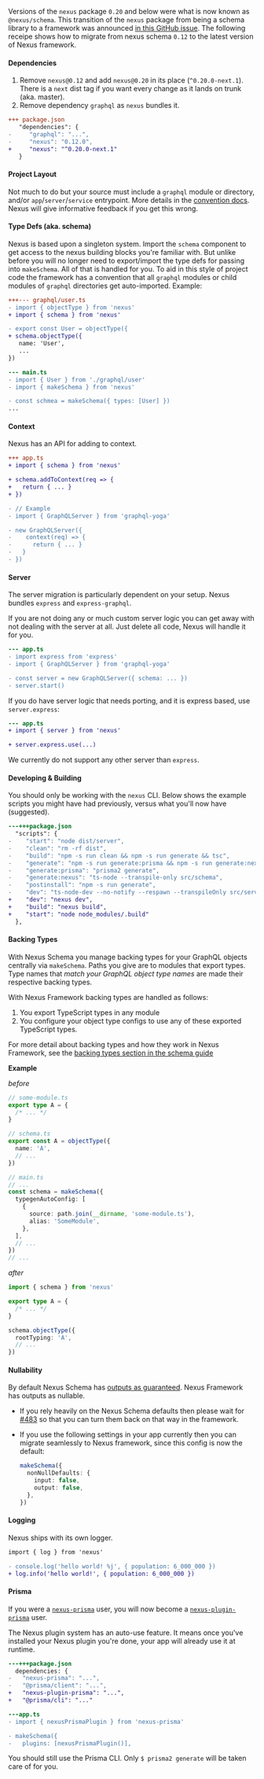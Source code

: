 Versions of the `nexus` package `0.20` and below were what is now known as `@nexus/schema`. This transition of the `nexus` package from being a schema library to a framework was announced [in this GitHub issue](https://github.com/prisma-labs/nexus/issues/373). The following receipe shows how to migrate from nexus schema `0.12` to the latest version of Nexus framework.

#### Dependencies

1. Remove `nexus@0.12` and add `nexus@0.20` in its place (`^0.20.0-next.1`). There is a `next` dist tag if you want every change as it lands on trunk (aka. master).
1. Remove dependency `graphql` as `nexus` bundles it.

```diff
+++ package.json
   "dependencies": {
-     "graphql": "...",
-     "nexus": "0.12.0",
+     "nexus": "^0.20.0-next.1"
   }
```

#### Project Layout

Not much to do but your source must include a `graphql` module or directory, and/or `app`/`server`/`service` entrypoint. More details in the [convention docs](/getting-started/project-structure). Nexus will give informative feedback if you get this wrong.

#### Type Defs (aka. schema)

Nexus is based upon a singleton system. Import the `schema` component to get access to the nexus building blocks you're familiar with. But unlike before you will no longer need to export/import the type defs for passing into `makeSchema`. All of that is handled for you. To aid in this style of project code the framework has a convention that all `graphql` modules or child modules of `graphql` directories get auto-imported. Example:

```diff
+++--- graphql/user.ts
- import { objectType } from 'nexus'
+ import { schema } from 'nexus'

- export const User = objectType({
+ schema.objectType({
   name: 'User',
   ...
})
```

```diff
--- main.ts
- import { User } from './graphql/user'
- import { makeSchema } from 'nexus'

- const schmea = makeSchema({ types: [User] })
...
```

#### Context

Nexus has an API for adding to context.

```diff
+++ app.ts
+ import { schema } from 'nexus'

+ schema.addToContext(req => {
+   return { ... }
+ })

- // Example
- import { GraphQLServer } from 'graphql-yoga'

- new GraphQLServer({
-    context(req) => {
-      return { ... }
-   }
- })
```

#### Server

The server migration is particularly dependent on your setup. Nexus bundles `express` and `express-graphql`.

If you are not doing any or much custom server logic you can get away with not dealing with the server at all. Just delete all code, Nexus will handle it for you.

```diff
--- app.ts
- import express from 'express'
- import { GraphQLServer } from 'graphql-yoga'

- const server = new GraphQLServer({ schema: ... })
- server.start()
```

If you do have server logic that needs porting, and it is express based, use `server.express`:

```diff
--- app.ts
+ import { server } from 'nexus'

+ server.express.use(...)
```

We currently do not support any other server than `express`.

#### Developing & Building

You should only be working with the `nexus` CLI. Below shows the example scripts you might have had previously, versus what you'll now have (suggested).

```diff
---+++package.json
  "scripts": {
-    "start": "node dist/server",
-    "clean": "rm -rf dist",
-    "build": "npm -s run clean && npm -s run generate && tsc",
-    "generate": "npm -s run generate:prisma && npm -s run generate:nexus",
-    "generate:prisma": "prisma2 generate",
-    "generate:nexus": "ts-node --transpile-only src/schema",
-    "postinstall": "npm -s run generate",
-    "dev": "ts-node-dev --no-notify --respawn --transpileOnly src/server",
+    "dev": "nexus dev",
+    "build": "nexus build",
+    "start": "node node_modules/.build"
  },
```

#### Backing Types

With Nexus Schema you manage backing types for your GraphQL objects centrally via `makeSchema`. Paths you give are to modules that export types. Type names that _match your GraphQL object type names_ are made their respective backing types.

With Nexus Framework backing types are handled as follows:

1. You export TypeScript types in any module
2. You configure your object type configs to use any of these exported TypeScript types.

For more detail about backing types and how they work in Nexus Framework, see the [backing types section in the schema guide](/guides/schema#backing-types-in-nexus)

**Example**

_before_

```ts
// some-module.ts
export type A = {
  /* ... */
}
```

```ts
// schema.ts
export const A = objectType({
  name: 'A',
  // ...
})
```

```ts
// main.ts
// ...
const schema = makeSchema({
  typegenAutoConfig: [
    {
      source: path.join(__dirname, 'some-module.ts'),
      alias: 'SomeModule',
    },
  ],
  // ...
})
// ...
```

_after_

```ts
import { schema } from 'nexus'

export type A = {
  /* ... */
}

schema.objectType({
  rootTyping: 'A',
  // ...
})
```

#### Nullability

By default Nexus Schema has [outputs as guaranteed](https://nexus.js.org/docs/getting-started#nullability-default-values). Nexus Framework has outputs as nullable.

- If you rely heavily on the Nexus Schema defaults then please wait for [#483](https://github.com/graphql-nexus/nexus/issues/483) so that you can turn them back on that way in the framework.
- If you use the following settings in your app currently then you can migrate seamlessly to Nexus framework, since this config is now the default:

  ```ts
  makeSchema({
    nonNullDefaults: {
      input: false,
      output: false,
    },
  })
  ```

#### Logging

Nexus ships with its own logger.

```diff
import { log } from 'nexus'

- console.log('hello world! %j', { population: 6_000_000 })
+ log.info('hello world!', { population: 6_000_000 })
```

#### Prisma

If you were a [`nexus-prisma`](https://github.com/prisma-labs/nexus-prisma) user, you will now become a [`nexus-plugin-prisma`](https://github.com/graphql-nexus/plugin-prisma) user.

The Nexus plugin system has an auto-use feature. It means once you've installed your Nexus plugin you're done, your app will already use it at runtime.

```diff
---+++package.json
  dependencies: {
-   "nexus-prisma": "...",
-   "@prisma/client": "...",
+   "nexus-plugin-prisma": "...",
+   "@prisma/cli": "..."
```

```diff
---app.ts
- import { nexusPrismaPlugin } from 'nexus-prisma'

- makeSchema({
-   plugins: [nexusPrismaPlugin()],
```

You should still use the Prisma CLI. Only `$ prisma2 generate` will be taken care of for you.

